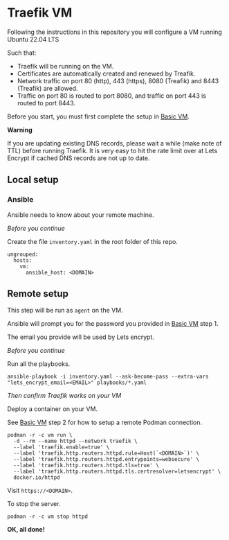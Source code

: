 # Traefik VM

Following the instructions in this repository you will configure a VM running Ubuntu 22.04 LTS

Such that:

- Traefik will be running on the VM.
- Certificates are automatically created and renewed by Treafik.
- Network traffic on port 80 (http), 443 (https), 8080 (Treafik) and 8443 (Treafik) are allowed.
- Traffic on port 80 is routed to port 8080, and traffic on port 443 is routed to port 8443.

Before you start, you must first complete the setup in [Basic VM](https://github.com/andrtell/basic-vm). 

**Warning**

If you are updating existing DNS records, please wait a while (make note of TTL) before running Traefik. It is very easy to hit the rate limit over at Lets Encrypt if cached DNS records are not up to date.

## Local setup

### Ansible

Ansible needs to know about your remote machine.

*Before you continue*

Create the file `inventory.yaml` in the root folder of this repo.

```
ungrouped:
  hosts:
    vm:
      ansible_host: <DOMAIN>
```

## Remote setup

This step will be run as `agent` on the VM.

Ansible will prompt you for the password you provided in [Basic VM](https://github.com/andrtell/basic-vm) step 1.

The email you provide will be used by Lets encrypt.

*Before you continue*

Run all the playbooks.

```
ansible-playbook -i inventory.yaml --ask-become-pass --extra-vars "lets_encrypt_email=<EMAIL>" playbooks/*.yaml
```

*Then confirm Traefik works on your VM*

Deploy a container on your VM.

See [Basic VM](https://github.com/andrtell/basic-vm) step 2 for how to setup a remote Podman connection.

```
podman -r -c vm run \
  -d --rm --name httpd --network traefik \
  --label 'traefik.enable=true' \
  --label 'traefik.http.routers.httpd.rule=Host(`<DOMAIN>`)' \
  --label 'traefik.http.routers.httpd.entrypoints=websecure' \
  --label 'traefik.http.routers.httpd.tls=true' \
  --label 'traefik.http.routers.httpd.tls.certresolver=letsencrypt' \
  docker.io/httpd
```

Visit `https://<DOMAIN>`.

To stop the server.

```
podman -r -c vm stop httpd
```

**OK, all done!**
